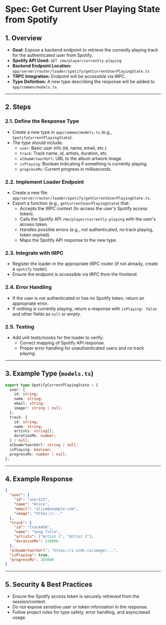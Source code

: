 # Spec: Get Current User Playing State from Spotify

## 1. Overview

- **Goal:** Expose a backend endpoint to retrieve the currently playing track for the authenticated user from Spotify.
- **Spotify API Used:** `GET /me/player/currently-playing`
- **Backend Endpoint Location:** `app/server/router/loader/spotify/getCurrentUserPlayingState.ts`
- **TRPC Integration:** Endpoint will be accessible via tRPC.
- **Type Definition:** A new type describing the response will be added to `app/common/models.ts`.

---

## 2. Steps

### 2.1. Define the Response Type

- Create a new type in `app/common/models.ts` (e.g., `SpotifyCurrentPlayingState`).
- The type should include:
  - `user`: Basic user info (id, name, email, etc.)
  - `track`: Track name, id, artists, duration, etc.
  - `albumArtworkUrl`: URL to the album artwork image.
  - `isPlaying`: Boolean indicating if something is currently playing.
  - `progressMs`: Current progress in milliseconds.

### 2.2. Implement Loader Endpoint

- Create a new file: `app/server/router/loader/spotify/getCurrentUserPlayingState.ts`.
- Export a function (e.g., `getCurrentUserPlayingState`) that:
  - Accepts the tRPC context (to access the user's Spotify access token).
  - Calls the Spotify API `/me/player/currently-playing` with the user's access token.
  - Handles possible errors (e.g., not authenticated, no track playing, token expired).
  - Maps the Spotify API response to the new type.

### 2.3. Integrate with tRPC

- Register the loader in the appropriate tRPC router (if not already, create a `spotify` router).
- Ensure the endpoint is accessible via tRPC from the frontend.

### 2.4. Error Handling

- If the user is not authenticated or has no Spotify token, return an appropriate error.
- If nothing is currently playing, return a response with `isPlaying: false` and other fields as `null` or empty.

### 2.5. Testing

- Add unit tests/mocks for the loader to verify:
  - Correct mapping of Spotify API response.
  - Proper error handling for unauthenticated users and no track playing.

---

## 3. Example Type (`models.ts`)

```typescript
export type SpotifyCurrentPlayingState = {
  user: {
    id: string;
    name: string;
    email: string;
    image?: string | null;
  };
  track: {
    id: string;
    name: string;
    artists: string[];
    durationMs: number;
  } | null;
  albumArtworkUrl: string | null;
  isPlaying: boolean;
  progressMs: number | null;
};
```

---

## 4. Example Response

```json
{
  "user": {
    "id": "user123",
    "name": "Alice",
    "email": "alice@example.com",
    "image": "https://..."
  },
  "track": {
    "id": "track456",
    "name": "Song Title",
    "artists": ["Artist 1", "Artist 2"],
    "durationMs": 210000
  },
  "albumArtworkUrl": "https://i.scdn.co/image/...",
  "isPlaying": true,
  "progressMs": 105000
}
```

---

## 5. Security & Best Practices

- Ensure the Spotify access token is securely retrieved from the session/context.
- Do not expose sensitive user or token information in the response.
- Follow project rules for type safety, error handling, and async/await usage. 